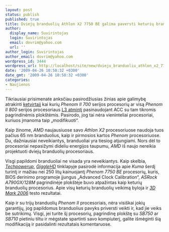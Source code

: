 ```yaml
---
layout: post
status: publish
published: true
title: Dviejų branduolių Athlon X2 7750 BE galima paversti keturių branduolių procesoriumi
author:
  display_name: Suvirintojas
  login: Suvirintojas
  email: dovrim@yahoo.com
  url: ''
author_login: Suvirintojas
author_email: dovrim@yahoo.com
wordpress_id: 3444
wordpress_url: http://localhost/site/new/dvieju_branduoliu_athlon_x2_7750_be_galima_paversti_keturiu_branduoliu_procesoriumi/
date: '2009-04-26 10:58:32 +0300'
date_gmt: '2009-04-26 10:58:32 +0300'
categories:
- Naujienos
---
```

<p>Tikriausiai prisimenate anksčiau pasirodžiusias žinias apie galimybę atrakinti <a class="ns" href="http://www.technews.lt/tekstas/Phenom_II_X3___atrakintas_ketvirtasis_branduolys.html;;">ketvirtąjį</a> kai kurių <i>Phenom II 700</i> serijos procesorių ar visą <i>Phenom II 800</i> serijos procesoriaus <a class="ns" href="http://www.technews.lt/tekstas/Phenom_II_8**_gali_naudoti_6_MB_L3_atminties.html;;">L3 atmintį</a> pasinaudojant ACC su tam tikromis pagrindinėmis plokštėmis. Pasirodo, jog tai nėra vieninteliai procesoriai, kuriuos įmanoma taip „modifikuoti“.</p>
<p>Kaip žinome, <i>AMD</i> naujausiuose savo <i>Athlon X2</i> procesoriuose naudoja tuos pačius 65 nm branduolius, kaip ir pirmosios kartos <i>Phenom</i> procesoriuose. Du, dažniausiai neveikiantys, branduoliai yra tiesiog atjungiami. Nors dėl to procesoriai nepasižymi dideliu energijos taupumu, <i>AMD</i> iš naujo nereikia projektuoti dviejų branduolių procesoriaus.</p>
<p>Visgi papildomi branduoliai ne visada yra neveikiantys. Kaip skelbia, <a class="ns" href="http://www.techpowerup.com/92330/Athlon_X2_7750_BE_Unlocked_to_Quad-Core.html"><i>Techpowerup</i></a>, <a class="ns" href="http://gigglehd.com/zbxe/2245916#12"><i>GiggleHD</i></a> tinklapyje pasirodė informacija apie <i>Kuma</i> šerdį turintį ir mažiau nei 250 litų kainuojantį <i>Phenom 7750 BE</i> procesorių, kuris, BIOS derinimo programoje įjungus „Advanced Clock Calibration“, <i>ASRock A790GX/128M</i> pagrindinėje plokštėje buvo atpažintas kaip keturių branduolių procesorius. Apie visų keturių branduolių veikimą byloja ir <a class="ns" href="http://gigglehd.com/zbxe/2249831#7"><i>3D Mark 2006</i></a> testo rezultatai.</p>
<p>Kaip ir su trijų branduolių <i>Phenom II</i> procesoriais, nėra visiškai jokių garantijų, jog papildomus branduolius pavyks priversti veikti ir, kad jie veiks be sutrikimų. Visgi, jei turite šį procesorių, pagrindinę plokštę su <i>SB750</i> ar <i>SB710</i> pietiniu tiltu ir mėgstate spartinti savo kompiuterį, galite išmėginti šią modifikaciją ir pasidalinti rezultatais komentaruose.</p>
